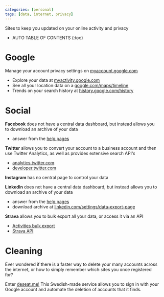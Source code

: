 ```yaml
---
categories: [personal]
tags: [data, internet, privacy]
---
```


Sites to keep you updated on your online activity and privacy

<!-- excerpt separator -->

* AUTO TABLE OF CONTENTS
{:toc}

# Google

Manage your account privacy settings on [myaccount.google.com](https://myaccount.google.com/)  

  - Explore your data at [myactivity.google.com](https://myactivity.google.com/myactivity)
  - See all your location data on a [google.com/maps/timeline](https://www.google.com/maps/timeline)
  - Trends on your search history at [history.google.com/history](https://www.history.google.com/history)

# Social

**Facebook** does not have a central data dashboard, but instead allows you to download an archive of your data  

  - answer from the [help pages](https://www.facebook.com/help/405183566203254)

**Twitter** allows you to convert your account to a business account and then use Twitter Analytics, as well as provides extensive search API's  

  - [analytics.twitter.com](https://analytics.twitter.com/)
  - [developer.twitter.com](https://developer.twitter.com/)

**Instagram** has no central page to control your data  

**LinkedIn** does not have a central data dashboard, but instead allows you to download an archive of your data  

  - answer from the [help pages](https://www.linkedin.com/help/linkedin/answer/50191/accessing-your-account-data)
  - download archive at [linkedin.com/settings/data-export-page](https://www.linkedin.com/settings/data-export-page)

**Strava** allows you to bulk export all your data, or access it via an API  

  - [Activities bulk export](https://support.strava.com/hc/en-us/articles/216918437-Exporting-your-Data-and-Bulk-Export)
  - [Strava API](https://strava.github.io/api/v3/activities/)

# Cleaning

Ever wondered if there is a faster way to delete your many accounts across the internet, or how to simply remember which sites you once registered for?  

Enter [deseat.me!](https://www.deseat.me/) This Swedish-made service allows you to sign in with your Google account and automate the deletion of accounts that it finds.
